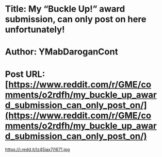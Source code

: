 # Title: My “Buckle Up!” award submission, can only post on here unfortunately!
# Author: YMabDaroganCont
# Post URL: [https://www.reddit.com/r/GME/comments/o2rdfh/my_buckle_up_award_submission_can_only_post_on/](https://www.reddit.com/r/GME/comments/o2rdfh/my_buckle_up_award_submission_can_only_post_on/)


https://i.redd.it/lz45iax7j1671.jpg